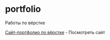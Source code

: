 # portfolio
Работы по вёрстке

[Сайт-портфолио по вёрстке](https://andoriweb.github.io/portfolio/ "Посмотреть сайт") - Посмотреть сайт
